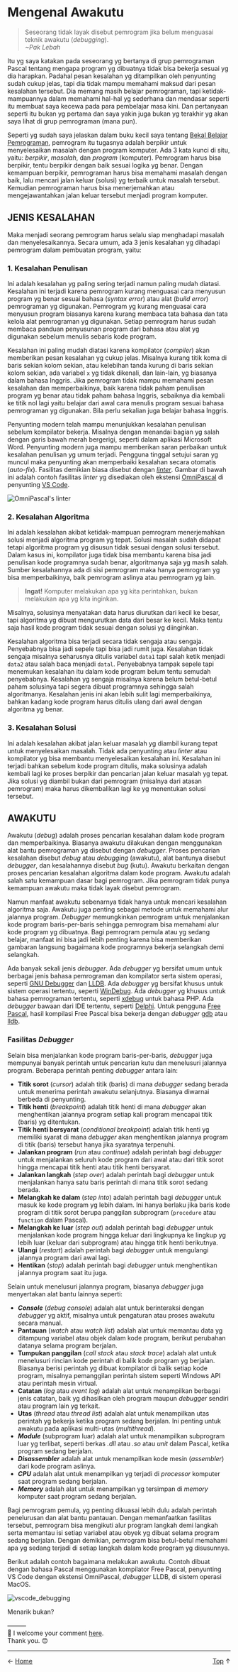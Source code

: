 # Mengenal Awakutu

> Seseorang tidak layak disebut pemrogram jika belum menguasai teknik awakutu (*debugging*).    
*~Pak Lebah*

Itu yg saya katakan pada seseorang yg bertanya di grup pemrograman Pascal tentang mengapa program yg dibuatnya tidak bisa bekerja sesuai yg dia harapkan. Padahal pesan kesalahan yg ditampilkan oleh penyunting sudah cukup jelas, tapi dia tidak mampu memahami maksud dari pesan kesalahan tersebut. Dia memang masih belajar pemrograman, tapi ketidak-mampuannya dalam memahami hal-hal yg sederhana dan mendasar seperti itu membuat saya kecewa pada para pembelajar masa kini. Dan pertanyaan seperti itu bukan yg pertama dan saya yakin juga bukan yg terakhir yg akan saya lihat di grup pemrograman (mana pun).

Seperti yg sudah saya jelaskan dalam buku kecil saya tentang [Bekal Belajar Pemrograman][1], pemrogram itu tugasnya adalah berpikir untuk menyelesaikan masalah dengan program komputer. Ada 3 kata kunci di situ, yaitu: *berpikir*, *masalah*, dan *program* (komputer). Pemrogram harus bisa berpikir, tentu berpikir dengan baik sesuai logika yg benar. Dengan kemampuan berpikir, pemrograman harus bisa memahami masalah dengan baik, lalu mencari jalan keluar (solusi) yg terbaik untuk masalah tersebut. Kemudian pemrograman harus bisa menerjemahkan atau mengejawantahkan jalan keluar tersebut menjadi program komputer.

## JENIS KESALAHAN

Maka menjadi seorang pemrogram harus selalu siap menghadapi masalah dan menyelesaikannya. Secara umum, ada 3 jenis kesalahan yg dihadapi pemrogram dalam pembuatan program, yaitu:

### 1. Kesalahan Penulisan

Ini adalah kesalahan yg paling sering terjadi namun paling mudah diatasi. Kesalahan ini terjadi karena pemrogram kurang menguasai cara menyusun program yg benar sesuai bahasa (*syntax error*) atau alat (*build error*) pemrograman yg digunakan. Pemrogram yg kurang menguasai cara menyusun program biasanya karena kurang membaca tata bahasa dan tata kelola alat pemrograman yg digunakan. Setiap pemrogram harus sudah membaca panduan penyusunan program dari bahasa atau alat yg digunakan sebelum menulis sebaris kode program.

Kesalahan ini paling mudah diatasi karena kompilator (*compiler*) akan memberikan pesan kesalahan yg cukup jelas. Misalnya kurang titik koma di baris sekian kolom sekian, atau kelebihan tanda kurung di baris sekian kolom sekian, ada variabel `x` yg tidak dikenali, dan lain-lain, yg biasanya dalam bahasa Inggris. Jika pemrogram tidak mampu memahami pesan kesalahan dan memperbaikinya, baik karena tidak paham penulisan program yg benar atau tidak paham bahasa Inggris, sebaiknya dia kembali ke titik nol lagi yaitu belajar dari awal cara menulis program sesuai bahasa pemrograman yg digunakan. Bila perlu sekalian juga belajar bahasa Inggris.

Penyunting modern telah mampu menunjukkan kesalahan penulisan sebelum kompilator bekerja. Misalnya dengan menandai bagian yg salah dengan garis bawah merah bergerigi, seperti dalam aplikasi Microsoft Word. Penyunting modern juga mampu memberikan saran perbaikan untuk kesalahan penulisan yg umum terjadi. Pengguna tinggal setujui saran yg muncul maka penyunting akan memperbaiki kesalahan secara otomatis (*auto-fix*). Fasilitas demikian biasa disebut dengan *[linter][4]*. Gambar di bawah ini adalah contoh fasilitas *linter* yg disediakan oleh ekstensi [OmniPascal][2] di penyunting [VS Code][3].

![OmniPascal's linter](img/omnipascal_linter.png)

### 2. Kesalahan Algoritma

Ini adalah kesalahan akibat ketidak-mampuan pemrogram menerjemahkan solusi menjadi algoritma program yg tepat. Solusi masalah sudah didapat tetapi algoritma program yg disusun tidak sesuai dengan solusi tersebut. Dalam kasus ini, kompilator juga tidak bisa membantu karena bisa jadi penulisan kode programnya sudah benar, algoritmanya saja yg masih salah. Sumber kesalahannya ada di sisi pemrogram maka hanya pemrogram yg bisa memperbaikinya, baik pemrogram aslinya atau pemrogram yg lain.

> **Ingat!** Komputer melakukan apa yg kita perintahkan, bukan melakukan apa yg kita inginkan.

Misalnya, solusinya menyatakan data harus diurutkan dari kecil ke besar, tapi algoritma yg dibuat mengurutkan data dari besar ke kecil. Maka tentu saja hasil kode program tidak sesuai dengan solusi yg diinginkan.

Kesalahan algoritma bisa terjadi secara tidak sengaja atau sengaja. Penyebabnya bisa jadi sepele tapi bisa jadi rumit juga. Kesalahan tidak sengaja misalnya seharusnya ditulis variabel `data1` tapi salah ketik menjadi `data2` atau salah baca menjadi `datal`. Penyebabnya tampak sepele tapi menemukan kesalahan itu dalam kode program belum tentu semudah penyebabnya. Kesalahan yg sengaja misalnya karena belum betul-betul paham solusinya tapi segera dibuat programnya sehingga salah algoritmanya. Kesalahan jenis ini akan lebih sulit lagi memperbaikinya, bahkan kadang kode program harus ditulis ulang dari awal dengan algoritma yg benar.

### 3. Kesalahan Solusi

Ini adalah kesalahan akibat jalan keluar masalah yg diambil kurang tepat untuk menyelesaikan masalah. Tidak ada penyunting atau *linter* atau kompilator yg bisa membantu menyelesaikan kesalahan ini. Kesalahan ini terjadi bahkan sebelum kode program ditulis, maka solusinya adalah kembali lagi ke proses berpikir dan pencarian jalan keluar masalah yg tepat. Jika solusi yg diambil bukan dari pemrogram (misalnya dari atasan pemrogram) maka harus dikembalikan lagi ke yg menentukan solusi tersebut.

## AWAKUTU

Awakutu (*debug*) adalah proses pencarian kesalahan dalam kode program dan memperbaikinya. Biasanya awakutu dilakukan dengan menggunakan alat bantu pemrograman yg disebut dengan *debugger*. Proses pencarian kesalahan disebut *debug* atau *debugging* (awakutu), alat bantunya disebut *debugger*, dan kesalahannya disebut *bug* (kutu). Awakutu berkaitan dengan proses pencarian kesalahan algoritma dalam kode program. Awakutu adalah salah satu kemampuan dasar bagi pemrogram. Jika pemrogram tidak punya kemampuan awakutu maka tidak layak disebut pemrogram.

Namun manfaat awakutu sebenarnya tidak hanya untuk mencari kesalahan algoritma saja. Awakutu juga penting sebagai metode untuk memahami alur jalannya program. *Debugger* memungkinkan pemrogram untuk menjalankan kode program baris-per-baris sehingga pemrogram bisa memahami alur kode program yg dibuatnya. Bagi pemrogram pemula atau yg sedang belajar, manfaat ini bisa jadi lebih penting karena bisa memberikan gambaran langsung bagaimana kode programnya bekerja selangkah demi selangkah.

Ada banyak sekali jenis *debugger*. Ada *debugger* yg bersifat umum untuk berbagai jenis bahasa pemrograman dan kompilator serta sistem operasi, seperti [GNU Debugger][5] dan [LLDB][6]. Ada *debugger* yg bersifat khusus untuk sistem operasi tertentu, seperti [WinDebug][7]. Ada *debugger* yg khusus untuk bahasa pemrograman tertentu, seperti [xdebug][8] untuk bahasa PHP. Ada *debugger* bawaan dari IDE tertentu, seperti [Delphi][9]. Untuk pengguna [Free Pascal][10], hasil kompilasi Free Pascal bisa bekerja dengan *debugger* [gdb][5] atau [lldb][6].

### Fasilitas *Debugger*

Selain bisa menjalankan kode program baris-per-baris, *debugger* juga mempunyai banyak perintah untuk pencarian kutu dan menelusuri jalannya program. Beberapa perintah penting *debugger* antara lain:

- **Titik sorot** (*cursor*) adalah titik (baris) di mana *debugger* sedang berada untuk menerima perintah awakutu selanjutnya. Biasanya diwarnai berbeda di penyunting.
- **Titik henti** (*breakpoint*) adalah titik henti di mana *debugger* akan menghentikan jalannya program setiap kali program mencapai titik (baris) yg ditentukan.
- **Titik henti bersyarat** (*conditional breakpoint*) adalah titik henti yg memiliki syarat di mana *debugger* akan menghentikan jalannya program di titik (baris) tersebut hanya jika syaratnya terpenuhi.
- **Jalankan program** (*run* atau *continue*) adalah perintah bagi *debugger* untuk menjalankan seluruh kode program dari awal atau dari titik sorot hingga mencapai titik henti atau titik henti bersyarat.
- **Jalankan langkah** (*step over*) adalah perintah bagi *debugger* untuk menjalankan hanya satu baris perintah di mana titik sorot sedang berada.
- **Melangkah ke dalam** (*step into*) adalah perintah bagi *debugger* untuk masuk ke kode program yg lebih dalam. Ini hanya berlaku jika baris kode program di titik sorot berupa panggilan subprogram (`procedure` atau `function` dalam Pascal).
- **Melangkah ke luar** (*step out*) adalah perintah bagi *debugger* untuk menjalankan kode program hingga keluar dari lingkupnya ke lingkup yg lebih luar (keluar dari subprogram) atau hingga titik henti berikutnya.
- **Ulangi** (*restart*) adalah perintah bagi *debugger* untuk mengulangi jalannya program dari awal lagi.
- **Hentikan** (*stop*) adalah perintah bagi *debugger* untuk menghentikan jalannya program saat itu juga.

Selain untuk menelusuri jalannya program, biasanya *debugger* juga menyertakan alat bantu lainnya seperti:

- ***Console*** (*debug console*) adalah alat untuk berinteraksi dengan *debugger* yg aktif, misalnya untuk pengaturan atau proses awakutu secara manual.
- **Pantauan** (*watch* atau *watch list*) adalah alat untuk memantau data yg ditampung variabel atau objek dalam kode program, berikut perubahan datanya selama program berjalan.
- **Tumpukan panggilan** (*call stack* atau *stack trace*) adalah alat untuk menelusuri rincian kode perintah di balik kode program yg berjalan. Biasanya berisi perintah yg dibuat kompilator di balik setiap kode program, misalnya pemanggilan perintah sistem seperti Windows API atau perintah mesin virtual.
- **Catatan** (*log* atau *event log*) adalah alat untuk menampilkan berbagai jenis catatan, baik yg dihasilkan oleh program maupun *debugger* sendiri atau program lain yg terkait.
- **Utas** (*thread* atau *thread list*) adalah alat untuk menampilkan utas perintah yg bekerja ketika program sedang berjalan. Ini penting untuk awakutu pada aplikasi multi-utas (*multithread*).
- ***Module*** (subprogram luar) adalah alat untuk menampilkan subprogram luar yg terlibat, seperti berkas *.dll* atau *.so* atau *unit* dalam Pascal, ketika program sedang berjalan.
- ***Disassembler*** adalah alat untuk menampilkan kode mesin (*assembler*) dari kode program aslinya.
- ***CPU*** adalah alat untuk menampilkan yg terjadi di *processor* komputer saat program sedang berjalan.
- ***Memory*** adalah alat untuk menampilkan yg tersimpan di *memory* komputer saat program sedang berjalan.

Bagi pemrogram pemula, yg penting dikuasai lebih dulu adalah perintah penelurusan dan alat bantu pantauan. Dengan memanfaatkan fasilitas tersebut, pemrogram bisa mengikuti alur program langkah demi langkah serta memantau isi setiap variabel atau obyek yg dibuat selama program sedang berjalan. Dengan demikian, pemrogram bisa betul-betul memahami apa yg sedang terjadi di setiap langkah dalam kode program yg disusunnya.

Berikut adalah contoh bagaimana melakukan awakutu. Contoh dibuat dengan bahasa Pascal menggunakan kompilator Free Pascal, penyunting VS Code dengan ekstensi OmniPascal, *debugger* LLDB, di sistem operasi MacOS.

![vscode_debugging](img/vscode_debug.gif)

Menarik bukan?

———  
💬 I welcome your comment [here](https://github.com/pakLebah/paklebah.github.io/issues/6).  
Thank you. 😊

---
<span style="float: left">← [Home](index.md)</span> <span style="float: right">[Top](#top) ↑</span>

[1]: https://pak.lebah.web.id/ebook/pascal.id_kulgram1.pdf
[2]: https://marketplace.visualstudio.com/items?itemName=Wosi.omnipascal
[3]: https://code.visualstudio.com
[4]: https://en.wikipedia.org/wiki/Lint_programming_tool
[5]: https://www.gnu.org/software/gdb/
[6]: https://lldb.llvm.org
[7]: https://docs.microsoft.com/en-us/windows-hardware/drivers/debugger/
[8]: https://xdebug.org
[9]: https://embarcadero.com/products/delphi
[10]: https://freepascal.org
